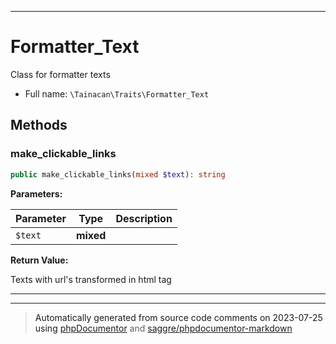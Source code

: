 ***

# Formatter_Text

Class for formatter texts



* Full name: `\Tainacan\Traits\Formatter_Text`




## Methods


### make_clickable_links



```php
public make_clickable_links(mixed $text): string
```








**Parameters:**

| Parameter | Type | Description |
|-----------|------|-------------|
| `$text` | **mixed** |  |


**Return Value:**

Texts with url's transformed in html tag <a>



***

***
> Automatically generated from source code comments on 2023-07-25 using [phpDocumentor](http://www.phpdoc.org/) and [saggre/phpdocumentor-markdown](https://github.com/Saggre/phpDocumentor-markdown)

